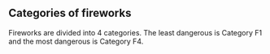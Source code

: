 ##  Categories of fireworks

Fireworks are divided into 4 categories. The least dangerous is Category F1
and the most dangerous is Category F4.
